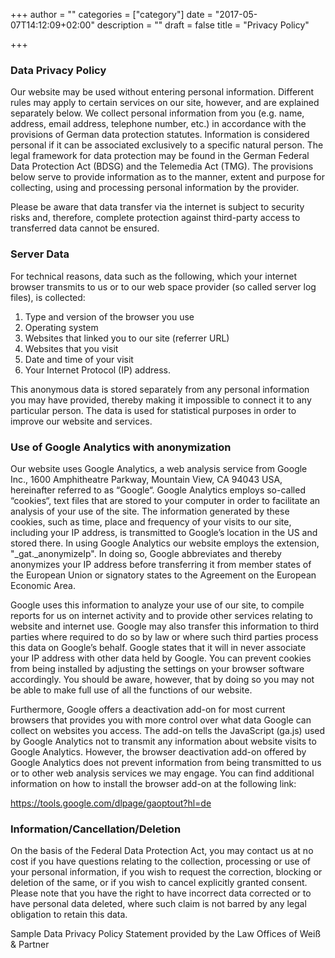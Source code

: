 +++
author = ""
categories = ["category"]
date = "2017-05-07T14:12:09+02:00"
description = ""
draft = false
title = "Privacy Policy"

+++

### Data Privacy Policy

Our website may be used without entering personal information. Different rules may apply to certain services on our site, however, and are explained separately below. We collect personal information from you (e.g. name, address, email address, telephone number, etc.) in accordance with the provisions of German data protection statutes. Information is considered personal if it can be associated exclusively to a specific natural person. The legal framework for data protection may be found in the German Federal Data Protection Act (BDSG) and the Telemedia Act (TMG). The provisions below serve to provide information as to the manner, extent and purpose for collecting, using and processing personal information by the provider.

Please be aware that data transfer via the internet is subject to security risks and, therefore, complete protection against third-party access to transferred data cannot be ensured.

### Server Data

For technical reasons, data such as the following, which your internet browser transmits to us or to our web space provider (so called server log files), is collected:

1. Type and version of the browser you use
1. Operating system
1. Websites that linked you to our site (referrer URL)
1. Websites that you visit
1. Date and time of your visit
1. Your Internet Protocol (IP) address.

This anonymous data is stored separately from any personal information you may have provided, thereby making it impossible to connect it to any particular person. The data is used for statistical purposes in order to improve our website and services.

### Use of Google Analytics with anonymization

Our website uses Google Analytics, a web analysis service from Google Inc., 1600 Amphitheatre Parkway, Mountain View, CA 94043 USA, hereinafter referred to as “Google“. Google Analytics employs so-called “cookies“, text files that are stored to your computer in order to facilitate an analysis of your use of the site. The information generated by these cookies, such as time, place and frequency of your visits to our site, including your IP address, is transmitted to Google’s location in the US and stored there. In using Google Analytics our website employs the extension, "_gat._anonymizeIp". In doing so, Google abbreviates and thereby anonymizes your IP address before transferring it from member states of the European Union or signatory states to the Agreement on the European Economic Area.

Google uses this information to analyze your use of our site, to compile reports for us on internet activity and to provide other services relating to website and internet use. Google may also transfer this information to third parties where required to do so by law or where such third parties process this data on Google’s behalf. Google states that it will in never associate your IP address with other data held by Google. You can prevent cookies from being installed by adjusting the settings on your browser software accordingly. You should be aware, however, that by doing so you may not be able to make full use of all the functions of our website.

Furthermore, Google offers a deactivation add-on for most current browsers that provides you with more control over what data Google can collect on websites you access. The add-on tells the JavaScript (ga.js) used by Google Analytics not to transmit any information about website visits to Google Analytics. However, the browser deactivation add-on offered by Google Analytics does not prevent information from being transmitted to us or to other web analysis services we may engage. You can find additional information on how to install the browser add-on at the following link:

https://tools.google.com/dlpage/gaoptout?hl=de

### Information/Cancellation/Deletion

On the basis of the Federal Data Protection Act, you may contact us at no cost if you have questions relating to the collection, processing or use of your personal information, if you wish to request the correction, blocking or deletion of the same, or if you wish to cancel explicitly granted consent. Please note that you have the right to have incorrect data corrected or to have personal data deleted, where such claim is not barred by any legal obligation to retain this data.

Sample Data Privacy Policy Statement provided by the Law Offices of Weiß & Partner
